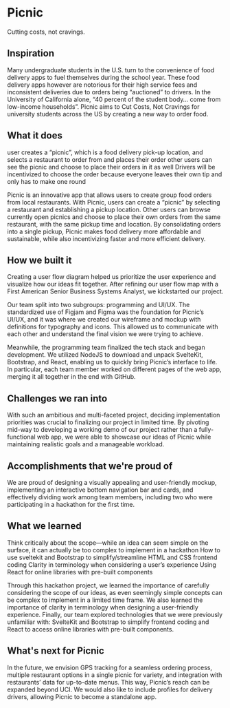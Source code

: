 # Picnic
Cutting costs, not cravings.

## Inspiration
Many undergraduate students in the U.S. turn to the convenience of food delivery apps to fuel themselves during the school year. These food delivery apps however are notorious for their high service fees and inconsistent deliveries due to orders being “auctioned” to drivers. In the University of California alone, “40 percent of the student body… come from low-income households”. Picnic aims to Cut Costs, Not Cravings for university students across the US by creating a new way to order food.

## What it does
user creates a “picnic”, which is a food delivery pick-up location, and selects a restaurant to order from and places their order
other users can see the picnic and choose to place their orders in it as well
Drivers will be incentivized to choose the order because everyone leaves their own tip and only has to make one round

Picnic is an innovative app that allows users to create group food orders from local restaurants. With Picnic, users can create a “picnic” by selecting a restaurant and establishing a pickup location. Other users can browse currently open picnics and choose to place their own orders from the same restaurant, with the same pickup time and location. By consolidating orders into a single pickup, Picnic makes food delivery more affordable and sustainable, while also incentivizing faster and more efficient delivery.


## How we built it
Creating a user flow diagram helped us prioritize the user experience and visualize how our ideas fit together. After refining our user flow map with a First American Senior Business Systems Analyst, we kickstarted our project.

Our team split into two subgroups: programming and UI/UX. The standardized use of Figjam and Figma was the foundation for Picnic’s UI/UX, and it was where we created our wireframe and mockup with definitions for typography and icons. This allowed us to communicate with each other and understand the final vision we were trying to achieve.

Meanwhile, the programming team finalized the tech stack and began development. We utilized NodeJS to download and unpack SvelteKit, Bootstrap, and React, enabling us to quickly bring Picnic’s interface to life. In particular, each team member worked on different pages of the web app, merging it all together in the end with GitHub.

## Challenges we ran into
With such an ambitious and multi-faceted project, deciding implementation priorities was crucial to finalizing our project in limited time. By pivoting mid-way to developing a working demo of our project rather than a fully-functional web app, we were able to showcase our ideas of Picnic while maintaining realistic goals and a manageable workload.

## Accomplishments that we're proud of
We are proud of designing a visually appealing and user-friendly mockup, implementing an interactive bottom navigation bar and cards, and effectively dividing work among team members, including two who were participating in a hackathon for the first time.

## What we learned
Think critically about the scope—while an idea can seem simple on the surface, it can actually be too complex to implement in a hackathon
How to use sveltekit and Bootstrap to simplify/streamline HTML and CSS frontend coding
Clarity in terminology when considering a user’s experience
Using React for online libraries with pre-built components

Through this hackathon project, we learned the importance of carefully considering the scope of our ideas, as even seemingly simple concepts can be complex to implement in a limited time frame. We also learned the importance of clarity in terminology when designing a user-friendly experience. Finally, our team explored technologies that we were previously unfamiliar with: SvelteKit and Bootstrap to simplify frontend coding and React to access online libraries with pre-built components.

## What's next for Picnic
In the future, we envision GPS tracking for a seamless ordering process, multiple restaurant options in a single picnic for variety, and integration with restaurants’ data for up-to-date menus. This way, Picnic’s reach can be expanded beyond UCI. We would also like to include profiles for delivery drivers, allowing Picnic to become a standalone app.

